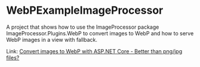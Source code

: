 # WebPExampleImageProcessor
A project that shows how to use the ImageProcessor package ImageProcessor.Plugins.WebP to convert images to WebP and how to serve WebP images in a view with fallback.

Link: [Convert images to WebP with ASP.NET Core - Better than png/jpg files?](https://blog.elmah.io/convert-images-to-webp-with-asp-net-core-better-than-png-jpg-files/)